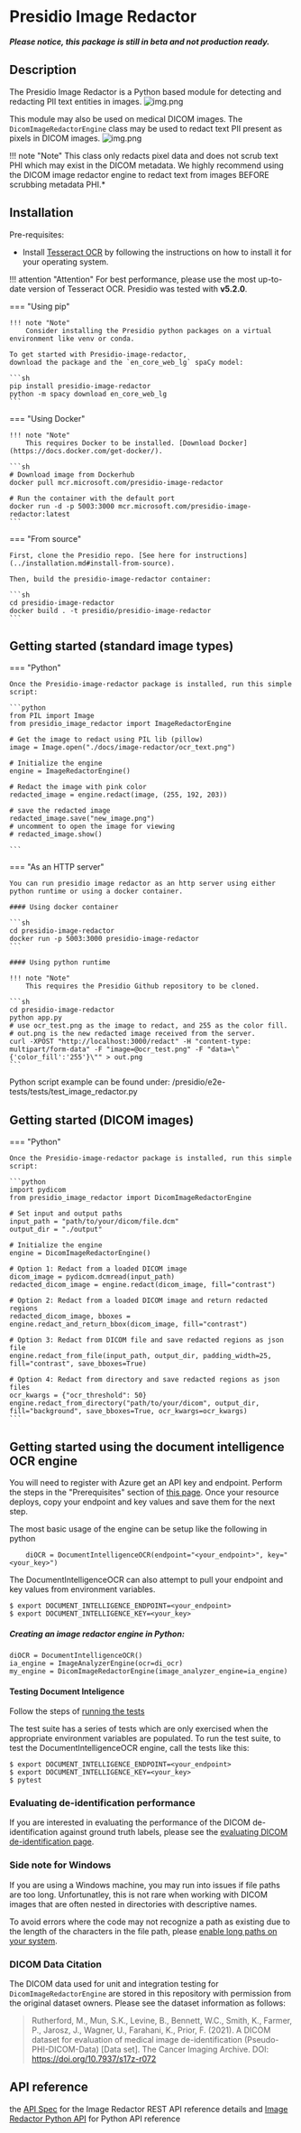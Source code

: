 # Presidio Image Redactor

***Please notice, this package is still in beta and not production ready.***

## Description

The Presidio Image Redactor is a Python based module for detecting and redacting PII
text entities in images.
![img.png](../assets/image-redactor-design.png)

This module may also be used on medical DICOM images. The `DicomImageRedactorEngine` class may be used to redact text PII present as pixels in DICOM images.
![img.png](../assets/dicom-image-redactor-design.png)

!!! note "Note"
     This class only redacts pixel data and does not scrub text PHI which may exist in the DICOM metadata.
     We highly recommend using the DICOM image redactor engine to redact text from images BEFORE scrubbing metadata PHI.*

## Installation

Pre-requisites:

- Install [Tesseract OCR](https://github.com/tesseract-ocr/tesseract#installing-tesseract) by following the
  instructions on how to install it for your operating system.

!!! attention "Attention"
    For best performance, please use the most up-to-date version of Tesseract OCR. Presidio was tested with **v5.2.0**.

=== "Using pip"

    !!! note "Note"
        Consider installing the Presidio python packages on a virtual environment like venv or conda.
    
    To get started with Presidio-image-redactor,
    download the package and the `en_core_web_lg` spaCy model:
    
    ```sh
    pip install presidio-image-redactor
    python -m spacy download en_core_web_lg
    ```

=== "Using Docker"

    !!! note "Note"
        This requires Docker to be installed. [Download Docker](https://docs.docker.com/get-docker/).
    
    ```sh
    # Download image from Dockerhub
    docker pull mcr.microsoft.com/presidio-image-redactor
    
    # Run the container with the default port
    docker run -d -p 5003:3000 mcr.microsoft.com/presidio-image-redactor:latest
    ```

=== "From source"

    First, clone the Presidio repo. [See here for instructions](../installation.md#install-from-source).
    
    Then, build the presidio-image-redactor container:
    
    ```sh
    cd presidio-image-redactor
    docker build . -t presidio/presidio-image-redactor
    ```

## Getting started (standard image types)

=== "Python"

    Once the Presidio-image-redactor package is installed, run this simple script:
    
    ```python
    from PIL import Image
    from presidio_image_redactor import ImageRedactorEngine
    
    # Get the image to redact using PIL lib (pillow)
    image = Image.open("./docs/image-redactor/ocr_text.png")
    
    # Initialize the engine
    engine = ImageRedactorEngine()
    
    # Redact the image with pink color
    redacted_image = engine.redact(image, (255, 192, 203))
    
    # save the redacted image 
    redacted_image.save("new_image.png")
    # uncomment to open the image for viewing
    # redacted_image.show()
    
    ```

=== "As an HTTP server"

    You can run presidio image redactor as an http server using either python runtime or using a docker container.
    
    #### Using docker container
    
    ```sh
    cd presidio-image-redactor
    docker run -p 5003:3000 presidio-image-redactor 
    ```
    
    #### Using python runtime
    
    !!! note "Note"
        This requires the Presidio Github repository to be cloned.
    
    ```sh
    cd presidio-image-redactor
    python app.py
    # use ocr_test.png as the image to redact, and 255 as the color fill. 
    # out.png is the new redacted image received from the server.
    curl -XPOST "http://localhost:3000/redact" -H "content-type: multipart/form-data" -F "image=@ocr_test.png" -F "data=\"{'color_fill':'255'}\"" > out.png
    ```
Python script example can be found under:
/presidio/e2e-tests/tests/test_image_redactor.py

## Getting started (DICOM images)

=== "Python"

    Once the Presidio-image-redactor package is installed, run this simple script:
    
    ```python
    import pydicom
    from presidio_image_redactor import DicomImageRedactorEngine

    # Set input and output paths
    input_path = "path/to/your/dicom/file.dcm"
    output_dir = "./output"

    # Initialize the engine
    engine = DicomImageRedactorEngine()

    # Option 1: Redact from a loaded DICOM image
    dicom_image = pydicom.dcmread(input_path)
    redacted_dicom_image = engine.redact(dicom_image, fill="contrast")

    # Option 2: Redact from a loaded DICOM image and return redacted regions
    redacted_dicom_image, bboxes = engine.redact_and_return_bbox(dicom_image, fill="contrast")

    # Option 3: Redact from DICOM file and save redacted regions as json file
    engine.redact_from_file(input_path, output_dir, padding_width=25, fill="contrast", save_bboxes=True)

    # Option 4: Redact from directory and save redacted regions as json files
    ocr_kwargs = {"ocr_threshold": 50}
    engine.redact_from_directory("path/to/your/dicom", output_dir, fill="background", save_bboxes=True, ocr_kwargs=ocr_kwargs)
    ```
## Getting started using the document intelligence OCR engine

You will need to register with Azure get an API key and endpoint.  Perform the steps in the "Prerequisites" section of [this page](https://learn.microsoft.com/en-us/azure/ai-services/document-intelligence/quickstarts/get-started-sdks-rest-api).  Once your resource deploys, copy your endpoint and key values and save them for the next step.

The most basic usage of the engine can be setup like the following in python
```
    diOCR = DocumentIntelligenceOCR(endpoint="<your_endpoint>", key="<your_key>")
```

The DocumentIntelligenceOCR can also attempt to pull your endpoint and key values from environment variables.  
``` 
$ export DOCUMENT_INTELLIGENCE_ENDPOINT=<your_endpoint>
$ export DOCUMENT_INTELLIGENCE_KEY=<your_key>
```

##### Creating an image redactor engine in Python:
```
diOCR = DocumentIntelligenceOCR()
ia_engine = ImageAnalyzerEngine(ocr=di_ocr)
my_engine = DicomImageRedactorEngine(image_analyzer_engine=ia_engine)
```

#### Testing Document Inteligence

Follow the steps of [running the tests](../development.md#running-tests)

The test suite has a series of tests which are only exercised when the appropriate environment variables are populated.  To run the test suite, to test the DocumentIntelligenceOCR engine, call the tests like this:

``` 
$ export DOCUMENT_INTELLIGENCE_ENDPOINT=<your_endpoint>
$ export DOCUMENT_INTELLIGENCE_KEY=<your_key>
$ pytest
```

### Evaluating de-identification performance

If you are interested in evaluating the performance of the DICOM de-identification against ground truth labels, please see the [evaluating DICOM de-identification page](./evaluating_dicom_redaction.md).

### Side note for Windows

If you are using a Windows machine, you may run into issues if file paths are too long. Unfortunatley, this is not rare when working with DICOM images that are often nested in directories with descriptive names.

To avoid errors where the code may not recognize a path as existing due to the length of the characters in the file path, please [enable long paths on your system](https://learn.microsoft.com/en-us/answers/questions/293227/longpathsenabled.html).

### DICOM Data Citation

The DICOM data used for unit and integration testing for `DicomImageRedactorEngine` are stored in this repository with permission from the original dataset owners. Please see the dataset information as follows:

> Rutherford, M., Mun, S.K., Levine, B., Bennett, W.C., Smith, K., Farmer, P., Jarosz, J., Wagner, U., Farahani, K., Prior, F. (2021). A DICOM dataset for evaluation of medical image de-identification (Pseudo-PHI-DICOM-Data) [Data set]. The Cancer Imaging Archive. DOI: <https://doi.org/10.7937/s17z-r072>

## API reference

the [API Spec](https://microsoft.github.io/presidio/api-docs/api-docs.html#tag/Image-redactor)
for the Image Redactor REST API reference details
and [Image Redactor Python API](../api/image_redactor_python.md) for Python API reference
